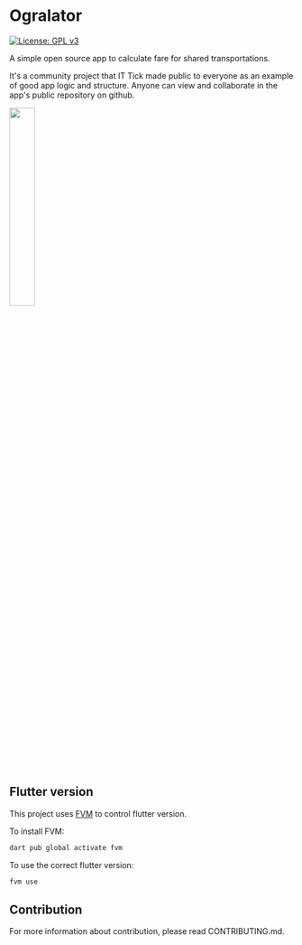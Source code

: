 # Ogralator

[![License: GPL v3](https://img.shields.io/badge/License-GPLv3-blue.svg)](https://www.gnu.org/licenses/gpl-3.0)

A simple open source app to calculate fare for shared transportations.

It's a community project that IT Tick made public to everyone as an example of good app logic and structure. Anyone can view and collaborate in the app's public repository on github.

[<img src="https://cdn.rawgit.com/steverichey/google-play-badge-svg/master/img/en_get.svg" width="30%">](https://play.google.com/store/apps/details?id=com.ogralator.android.ogralator)

## Flutter version

This project uses [FVM](https://fvm.app/) to control flutter version.

To install FVM:

```bash
dart pub global activate fvm
```

To use the correct flutter version:

```bash
fvm use
```

## Contribution

For more information about contribution, please read CONTRIBUTING.md.

